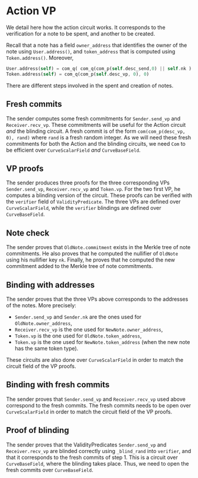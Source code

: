 # Action VP

We detail here how the action circuit works. It corresponds to the verification for a note to be spent, and another to be created.

Recall that a note has a field `owner_address` that identifies the owner of the note using `User.address()`, and `token_address` that is computed using `Token.address()`. Moreover,
```rust
User.address(self) = com_q( com_q(com_p(self.desc_send,0) || self.nk ) || com_p(self.desc_recv,0), self.rcm_address)
Token.address(self) = com_q(com_p(self.desc_vp, 0), 0)
```

There are different steps involved in the spent and creation of notes.

## Fresh commits

The sender computes some fresh commitments for `Sender.send_vp` and `Receiver.recv_vp`.
These commitments will be useful for the Action circuit *and* the blinding circuit.
A fresh commit is of the form `com(com_p(desc_vp, 0), rand)` where `rand` is a fresh random integer.
As we will need these fresh commitments for both the Action and the blinding circuits, we need `Com` to be efficient over `CurveScalarField` *and* `CurveBaseField`.


## VP proofs

The sender produces three proofs for the three corresponding VPs `Sender.send_vp`, `Receiver.recv_vp` and `Token.vp`.
For the two first VP, he computes a blinding version of the circuit. These proofs can be verified with the `verifier` field of `ValidityPredicate`.
The three VPs are defined over `CurveScalarField`, while the `verifier` blindings are defined over `CurveBaseField`.


## Note check

The sender proves that `OldNote.commitment` exists in the Merkle tree of note commitments.
He also proves that he computed the nullifier of `OldNote` using his nullifier key `nk`.
Finally, he proves that he computed the new commitment added to the Merkle tree of note commitments.


## Binding with addresses

The sender proves that the three VPs above corresponds to the addresses of the notes. More precisely:

* `Sender.send_vp` and `Sender.nk` are the ones used for `OldNote.owner_address`,
* `Receiver.recv_vp` is the one used for `NewNote.owner_address`,
* `Token.vp` is the one used for `OldNote.token_address`,
* `Token.vp` is the one used for `NewNote.token_address` (when the new note has the same token type).

These circuits are also done over `CurveScalarField` in order to match the circuit field of the VP proofs.


## Binding with fresh commits

The sender proves that `Sender.send_vp` and `Receiver.recv_vp` used above correspond to the fresh commits.
The fresh commits needs to be open over `CurveScalarField` in order to match the circuit field of the VP proofs.


## Proof of blinding

The sender proves that the ValidityPredicates `Sender.send_vp` and `Receiver.recv_vp` are blinded correctly using `_blind_rand` into `verifier`,
and that it corresponds to the fresh commits of step 1. This is a circuit over `CurveBaseField`, where the blinding takes place.
Thus, we need to open the fresh commits over `CurveBaseField`.
